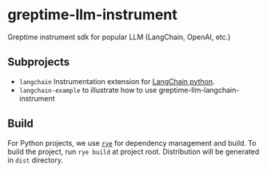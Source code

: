 # greptime-llm-instrument

Greptime instrument sdk for popular LLM (LangChain, OpenAI, etc.)

## Subprojects

- `langchain` Instrumentation extension for [LangChain python][langchain].
- `langchain-example` to illustrate how to use greptime-llm-langchain-instrument

## Build

For Python projects, we use [`rye`](https://rye-up.com) for dependency
management and build. To build the project, run `rye build` at project
root. Distribution will be generated in `dist` directory.

[langchain]: https://python.langchain.com/docs/get_started/introduction.html

